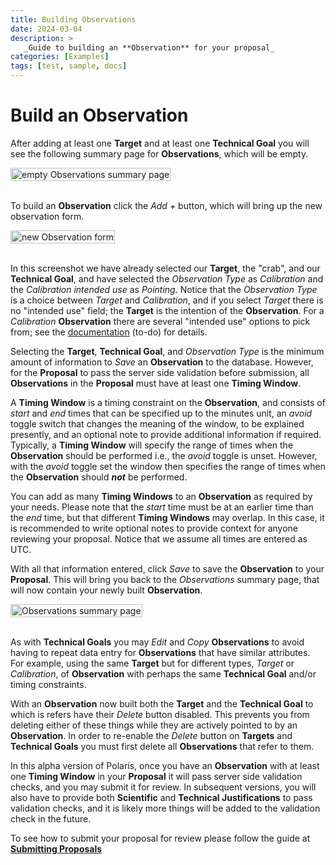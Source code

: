 ```yaml
---
title: Building Observations
date: 2024-03-04
description: >
   _Guide to building an **Observation** for your proposal_
categories: [Examples]
tags: [test, sample, docs]
---
```


# Build an Observation

After adding at least one **Target** and at least one **Technical Goal** you will see the following summary page 
for **Observations**, which will be empty.

<img src="/images/getting-started/observations_none.png" style="width: fit-content" alt="empty Observations summary page">
<br />
<br />

To build an **Observation** click the _Add +_ button, which will bring up the new observation form.

<img src="/images/getting-started/observations_new.png" style="width: fit-content" alt="new Observation form">
<br />
<br />

In this screenshot we have already selected our **Target**, the "crab", and our **Technical Goal**, and have
selected the _Observation Type_ as _Calibration_ and the _Calibration intended use_ as _Pointing_. Notice that
the _Observation Type_ is a choice between _Target_ and _Calibration_, and if you select _Target_ there is no
"intended use" field; the **Target** is the intention of the **Observation**. For a _Calibration_ **Observation**
there are several "intended use" options to pick from; see the [documentation](???) (to-do) for details. 

Selecting the **Target**, **Technical Goal**, and _Observation Type_ is the minimum amount of information to _Save_ 
an **Observation** to the database. However, for the **Proposal** to pass the server side validation before 
submission, all **Observations** in the **Proposal** must have at least one **Timing Window**. 

A **Timing Window** is a timing constraint on the **Observation**, and consists of _start_ and _end_ times that 
can be specified up to the minutes unit, an _avoid_ toggle switch that changes the meaning of the window, to be
explained presently, and an optional note to provide additional information if required. Typically, a 
**Timing Window** will specify the range of times when the **Observation** should be performed i.e., the _avoid_ 
toggle is unset. However, with the _avoid_ toggle set the window then specifies the range of times when the 
**Observation** should **_not_** be performed. 

You can add as many **Timing Windows** to an **Observation** as required by your needs. Please note that the 
_start_ time must be at an earlier time than the _end_ time, but that different **Timing Windows** may overlap. 
In this case, it is recommended to write optional notes to provide context for anyone reviewing your proposal. 
Notice that we assume all times are entered as UTC. 

With all that information entered, click _Save_ to save the **Observation** to your **Proposal**. This will 
bring you back to the _Observations_ summary page, that will now contain your newly built **Observation**.

<img src="/images/getting-started/observations_some.png" style="width: fit-content" alt="Observations summary page">
<br />
<br />

As with **Technical Goals** you may _Edit_ and _Copy_ **Observations** to avoid having to repeat data entry for
**Observations** that have similar attributes. For example, using the same **Target** but for different types,
_Target_ or _Calibration_, of **Observation** with perhaps the same **Technical Goal** and/or timing constraints.

With an **Observation** now built both the **Target** and the **Technical Goal** to which is refers have their 
_Delete_ button disabled. This prevents you from deleting either of these things while they are actively pointed 
to by an **Observation**. In order to re-enable the _Delete_ button on **Targets** and **Technical Goals** you 
must first delete all **Observations** that refer to them. 

In this alpha version of Polaris, once you have an **Observation** with at least one **Timing Window** in your 
**Proposal** it will pass server side validation checks, and you may submit it for review. In subsequent versions,
you will also have to provide both **Scientific** and **Technical Justifications** to pass validation checks, and
it is likely more things will be added to the validation check in the future.

To see how to submit your proposal for review please follow the guide at 
[**Submitting Proposals**](../../submitting-proposals)